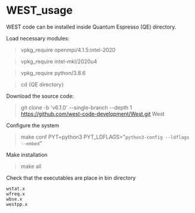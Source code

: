 # WEST_usage
WEST code can be installed inside Quantum Espresso (QE) directory.

Load necessary modules:

> vpkg_require openmpi/4.1.5:intel-2020

> vpkg_require intel-mkl/2020u4

> vpkg_require python/3.8.6

> cd {QE directory}

Download the source code:
> git clone -b 'v6.1.0' --single-branch --depth 1 https://github.com/west-code-development/West.git West

Configure the system
> make conf PYT=python3 PYT_LDFLAGS="`python3-config --ldflags --embed`"

Make installation
> make all

Check that the executables are place in bin directory

```
wstat.x
wfreq.x
wbse.x
westpp.x
```

